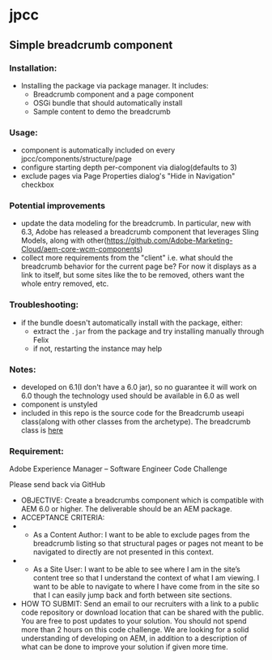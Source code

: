 # jpcc

## Simple breadcrumb component

### Installation:
* Installing the package via package manager. It includes:
  * Breadcrumb component and a page component
  * OSGi bundle that should automatically install
  * Sample content to demo the breadcrumb

### Usage:
* component is automatically included on every jpcc/components/structure/page 
* configure starting depth per-component via dialog(defaults to 3)
* exclude pages via Page Properties dialog's "Hide in Navigation" checkbox

### Potential improvements

* update the data modeling for the breadcrumb. In particular, new with 6.3, Adobe has released a breadcrumb component that leverages Sling Models, along with other(https://github.com/Adobe-Marketing-Cloud/aem-core-wcm-components)
* collect more requirements from the "client" i.e. what should the breadcrumb behavior for the current page be? For now it displays as a link to itself, but some sites like the <a> to be removed, others want the whole entry removed, etc. 
  
### Troubleshooting: 
* if the bundle doesn't automatically install with the package, either:
  * extract the `.jar` from the package and try installing manually through Felix
  * if not, restarting the instance may help

### Notes:
* developed on 6.1(I don't have a 6.0 jar), so no guarantee it will work on 6.0 though the technology used should be available in 6.0 as well
* component is unstyled
* included in this repo is the source code for the Breadcrumb useapi class(along with other classes from the archetype). The breadcrumb class is [here](https://github.com/mp2234/jpcc/blob/master/core/src/main/java/jpcc/core/use/BreadcrumbUse.java)


### Requirement:
Adobe Experience Manager – Software Engineer Code Challenge

Please send back via GitHub 

* OBJECTIVE: Create a breadcrumbs component which is compatible with AEM 6.0 or higher. The deliverable should be an AEM package.
* ACCEPTANCE CRITERIA:
* * As a Content Author: I want to be able to exclude pages from the breadcrumb listing so that structural pages or pages not meant to be navigated to directly are not presented in this context.
* * As a Site User: I want to be able to see where I am in the site’s content tree so that I understand the context of what I am viewing. I want to be able to navigate to where I have come from in the site so that I can easily jump back and forth between site sections.
* HOW TO SUBMIT: Send an email to our recruiters with a link to a public code repository or download location that can be shared with the public. You are free to post updates to your solution. You should not spend more than 2 hours on this code challenge. We are looking for a solid understanding of developing on AEM, in addition to a description of what can be done to improve your solution if given more time.
